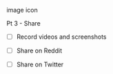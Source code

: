image icon

Pt 3 - Share
- [ ] Record videos and screenshots
- [ ] Share on Reddit
- [ ] Share on Twitter

